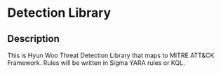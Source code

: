 # Detection Library

## Description
This is Hyun Woo Threat Detection Library that maps to MITRE ATT&CK Framework. Rules will be written in Sigma YARA rules or KQL. 
